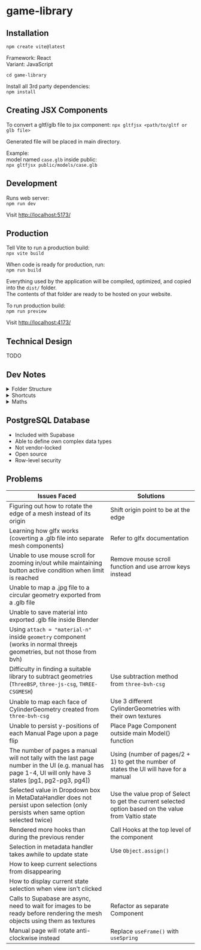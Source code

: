 # game-library

## Installation

`npm create vite@latest`

Framework: React <br>
Variant: JavaScript

`cd game-library`

Install all 3rd party dependencies: <br>
`npm install`

## Creating JSX Components

To convert a gltf/glb file to jsx component:
`npx gltfjsx <path/to/gltf or glb file>`

Generated file will be placed in main directory.

Example: <br>
model named `case.glb` inside public: <br>
`npx gltfjsx public/models/case.glb`

## Development

Runs web server: <br>
`npm run dev`

Visit [http://localhost:5173/](http://localhost:5173/)

## Production

Tell Vite to run a production build: <br>
`npx vite build`

When code is ready for production, run: <br>
`npm run build`

Everything used by the application will be compiled, optimized, and copied into the `dist/` folder. <br>
The contents of that folder are ready to be hosted on your website.

To run production build: <br>
`npm run preview`

Visit [http://localhost:4173/](http://localhost:4173/)

## Technical Design

TODO

## Dev Notes

<details>
    <summary>Folder Structure</summary>

- **`node_modules` folder**
  Contains all installed 3rd-party dependencies.
  When Vite builds application, it sees imports for 'three' and pulls three.js files automatically from this folder.
  This folder is used only during development, and shouldn't be uploaded to web hosting provider or committed.

- **`public` folder**
  Contains public assets like images.

- **`index.html`**
  The main page that's served to users.
  `div` with `id="root"` - React will render its components inside this `div`
  `script` tag - Fetches main `jsx` file that serves as entry point for React; `type="module"` - tells browser to treat this file as an ECMAScript module.

- **`main.jsx`**
  Mounts React app (starting with `<App />` component) into the `<div id="root"></div>` element in `index.html`.

- **`package.json`**
  Defines project's dependencies, scripts, and configuration.
  Install the original versions of each dependency by running `npm install`.
  `dependencies` - Packages used in production (e.g. React, ReactDOM, React Router, etc.), required for application to run.
  `devDependencies` - Packages used only for development (e.g. testing libraries, build tools like Webpack or Babel), won't be deployed in application.

- **`package-lock.json`**
  Automatically generated by npm that contains exact versions of all dependencies at the time it was created.
  Used to ensure that all developers are using the same versions of dependencies.
  Do not edit this file manually.
  npm reads `package.json` to determine the required dependencies.
  It then uses `package-lock.json` to install the exact versions of those dependencies.

</details>

<details>
    <summary>Shortcuts</summary>

## Multi Cursor Editing

1. Highlight word to change
2. Ctrl + D

## Import All Libraries

1. Ctrl + Space

</details>

<details>
    <summary>Maths</summary>
    
`-Math.PI / 2` = 90 degrees in radians
</details>

## PostgreSQL Database

- Included with Supabase
- Able to define own complex data types
- Not vendor-locked
- Open source
- Row-level security

## Problems

| Issues Faced                                                                                                                                               | Solutions                                                                                            |
| ---------------------------------------------------------------------------------------------------------------------------------------------------------- | ---------------------------------------------------------------------------------------------------- |
| Figuring out how to rotate the edge of a mesh instead of its origin                                                                                        | Shift origin point to be at the edge                                                                 |
| Learning how glfx works (coverting a .glb file into separate mesh components)                                                                              | Refer to glfx documentation                                                                          |
| Unable to use mouse scroll for zooming in/out while maintaining button active condition when limit is reached                                              | Remove mouse scroll function and use arrow keys instead                                              |
| Unable to map a .jpg file to a circular geometry exported from a .glb file                                                                                 |                                                                                                      |
| Unable to save material into exported .glb file inside Blender                                                                                             |                                                                                                      |
| Using `attach = "material-n"` inside `geometry` component (works in normal threejs geometries, but not those from bvh)                                     |                                                                                                      |
| Difficulty in finding a suitable library to subtract geometries (`ThreeBSP`, `three-js-csg`, `THREE-CSGMESH`)                                              | Use subtraction method from `three-bvh-csg`                                                          |
| Unable to map each face of CylinderGeometry created from `three-bvh-csg`                                                                                   | Use 3 different CylinderGeometries with their own textures                                           |
| Unable to persist y-positions of each Manual Page upon a page flip                                                                                         | Place Page Component outside main Model() function                                                   |
| The number of pages a manual will not tally with the last page number in the UI (e.g. manual has page 1-4, UI will only have 3 states [pg1, pg2-pg3, pg4]) | Using (number of pages/2 + 1) to get the number of states the UI will have for a manual              |
| Selected value in Dropdown box in MetaDataHandler does not persist upon selection (only persists when same option selected twice)                          | Use the value prop of Select to get the current selected option based on the value from Valtio state |
| Rendered more hooks than during the previous render                                                                                                        | Call Hooks at the top level of the component                                                         |
| Selection in metadata handler takes awhile to update state                                                                                                 | Use `Object.assign()`                                                                                |
| How to keep current selections from disappearing                                                                                                           |                                                                                                      |
| How to display current state selection when view isn't clicked                                                                                             |                                                                                                      |
| Calls to Supabase are async, need to wait for images to be ready before rendering the mesh objects using them as textures                                  | Refactor as separate Component                                                                       |
| Manual page will rotate anti-clockwise instead                                                                                                             | Replace `useFrame()` with `useSpring`                                                                |
